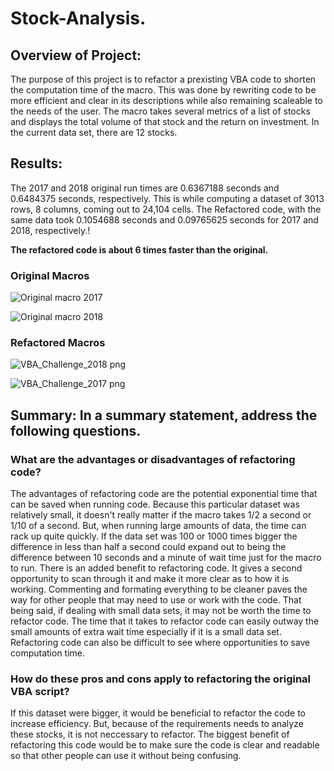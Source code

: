 # Stock-Analysis.

## Overview of Project:

The purpose of this project is to refactor a prexisting VBA code to shorten the computation time of the macro. This was done by rewriting code to be more efficient and clear in its descriptions while also remaining scaleable to the needs of the user. The macro takes several metrics of a list of stocks and displays the total volume of that stock and the return on investment. In the current data set, there are 12 stocks.

## Results:
  The 2017 and 2018 original run times are 0.6367188 seconds and 0.6484375 seconds, respectively. This is while computing a dataset of 3013 rows, 8 columns, coming out to 24,104 cells. The Refactored code, with the same data took 0.1054688 seconds and 0.09765625 seconds for 2017 and 2018, respectively.!
   
 **The refactored code is about 6 times faster than the original.**

### Original Macros ###

![Original macro 2017](https://user-images.githubusercontent.com/85656361/126077251-3bfdf5ba-d6ce-4fd3-ba8e-db432a859a44.png)

![Original macro 2018](https://user-images.githubusercontent.com/85656361/126077252-b38925d0-145c-4cdc-b98b-5b36a07e28f8.png)



### Refactored Macros ###

![VBA_Challenge_2018 png](https://user-images.githubusercontent.com/85656361/126077228-649c8f1e-99ec-4d20-acb9-92db7b461c8d.png)

![VBA_Challenge_2017 png](https://user-images.githubusercontent.com/85656361/126077225-4315f88a-1ce4-41ad-8bba-d783077dd412.png)

## Summary: In a summary statement, address the following questions.
### What are the advantages or disadvantages of refactoring code?
The advantages of refactoring code are the potential exponential time that can be saved when running code. Because this particular dataset was relatively small, it doesn't really matter if the macro takes 1/2 a second or 1/10 of a second. But, when running large amounts of data, the time can rack up quite quickly. If the data set was 100 or 1000 times bigger the difference in less than half a second could expand out to being the difference between 10 seconds and a minute of wait time just for the macro to run.
  There is an added benefit to refactoring code. It gives a second opportunity to scan through it and make it more clear as to how it is working. Commenting and formating everything to be cleaner paves the way for other people that may need to use or work with the code.
  That being said, if dealing with small data sets, it may not be worth the time to refactor code. The time that it takes to refactor code can easily outway the small amounts of extra wait time especially if it is a small data set. Refactoring code can also be difficult to see where opportunities to save computation time. 
### How do these pros and cons apply to refactoring the original VBA script?
  If this dataset were bigger, it would be beneficial to refactor the code to increase efficiency. But, because of the requirements needs to analyze these stocks, it is not neccessary to refactor. The biggest benefit of refactoring this code would be to make sure the code is clear and readable so that other people can use it without being confusing. 

